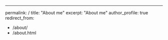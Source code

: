 ---
permalink: /
title: "About me"
excerpt: "About me"
author_profile: true
redirect_from: 
  - /about/
  - /about.html
